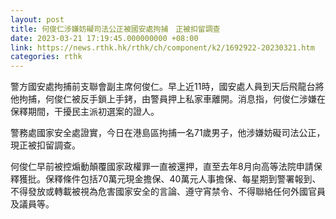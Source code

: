 ```yaml
---
layout: post
title: 何俊仁涉嫌妨礙司法公正被國安處拘捕　正被扣留調查
date: 2023-03-21 17:19:45.000000000 +08:00
link: https://news.rthk.hk/rthk/ch/component/k2/1692922-20230321.htm
categories: rthk
---
```


警方國安處拘捕前支聯會副主席何俊仁。早上近11時，國安處人員到天后飛龍台將他拘捕，何俊仁被反手鎖上手銬，由警員押上私家車離開。消息指，何俊仁涉嫌在保釋期間，干擾民主派初選案的證人。 

警務處國家安全處證實，今日在港島區拘捕一名71歲男子，他涉嫌妨礙司法公正，現正被扣留調查。

何俊仁早前被控煽動顛覆國家政權罪一直被還押，直至去年8月向高等法院申請保釋獲批。保釋條件包括70萬元現金擔保、40萬元人事擔保、每星期到警署報到、不得發放或轉載被視為危害國家安全的言論、遵守宵禁令、不得聯絡任何外國官員及議員等。
